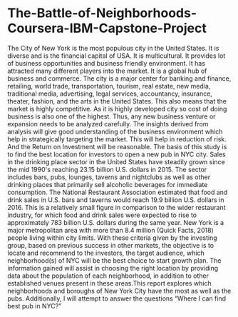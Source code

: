 # The-Battle-of-Neighborhoods-Coursera-IBM-Capstone-Project

The City of New York is the most populous city in the United States. It is diverse and is the financial capital of USA. It is multicultural. It provides lot of business opportunities and business friendly environment. It has attracted many different players into the market. It is a global hub of business and commerce. The city is a major center for banking and finance, retailing, world trade, transportation, tourism, real estate, new media, traditional media, advertising, legal services, accountancy, insurance, theater, fashion, and the arts in the United States. This also means that the market is highly competitive. As it is highly developed city so cost of doing business is also one of the highest. Thus, any new business venture or expansion needs to be analyzed carefully. The insights derived from analysis will give good understanding of the business environment which help in strategically targeting the market. This will help in reduction of risk. And the Return on Investment will be reasonable. The basis of this study is to find the best location for investors to open a new pub in NYC city. Sales in the drinking place sector in the United States have steadily grown since the mid 1990's reaching 23.15 billion U.S. dollars in 2015. The sector includes bars, pubs, lounges, taverns and nightclubs as well as other drinking places that primarily sell alcoholic beverages for immediate consumption. The National Restaurant Association estimated that food and drink sales in U.S. bars and taverns would reach 19.9 billion U.S. dollars in 2016. This is a relatively small figure in comparison to the wider restaurant industry, for which food and drink sales were expected to rise to approximately 783 billion U.S. dollars during the same year. New York is a major metropolitan area with more than 8.4 million (Quick Facts, 2018) people living within city limits.
With these criteria given by the investing group, based on previous success in other markets, the objective is to locate and recommend to the investors, the target audience, which neighborhood(s) of NYC will be the best choice to start growth plan. The information gained will assist in choosing the right location by providing data about the population of each neighborhood, in addition to other established venues present in these areas.This report explores which neighborhoods and boroughs of New York City have the most as well as the pubs. Additionally, I will attempt to answer the questions “Where I can find best pub in NYC?”
